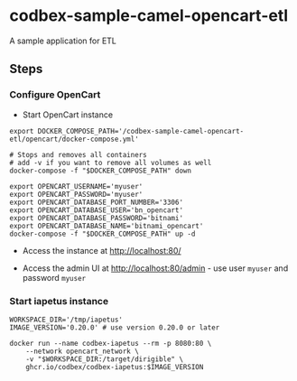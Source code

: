 # codbex-sample-camel-opencart-etl
A sample application for ETL

## Steps

### Configure OpenCart
- Start OpenCart instance
```shell
export DOCKER_COMPOSE_PATH='/codbex-sample-camel-opencart-etl/opencart/docker-compose.yml'

# Stops and removes all containers 
# add -v if you want to remove all volumes as well
docker-compose -f "$DOCKER_COMPOSE_PATH" down 

export OPENCART_USERNAME='myuser'
export OPENCART_PASSWORD='myuser'
export OPENCART_DATABASE_PORT_NUMBER='3306'
export OPENCART_DATABASE_USER='bn_opencart'
export OPENCART_DATABASE_PASSWORD='bitnami'
export OPENCART_DATABASE_NAME='bitnami_opencart'
docker-compose -f "$DOCKER_COMPOSE_PATH" up -d 
```
- Access the instance at [http://localhost:80/](http://localhost:80/)

- Access the admin UI at [http://localhost:80/admin](http://localhost:80/admin) - use user `myuser` and password `myuser`

### Start iapetus instance
```shell
WORKSPACE_DIR='/tmp/iapetus'
IMAGE_VERSION='0.20.0' # use version 0.20.0 or later

docker run --name codbex-iapetus --rm -p 8080:80 \
    --network opencart_network \
    -v "$WORKSPACE_DIR:/target/dirigible" \
    ghcr.io/codbex/codbex-iapetus:$IMAGE_VERSION

```
